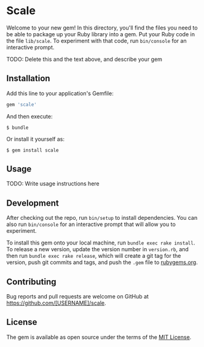 # Scale

Welcome to your new gem! In this directory, you'll find the files you need to be able to package up your Ruby library into a gem. Put your Ruby code in the file `lib/scale`. To experiment with that code, run `bin/console` for an interactive prompt.

TODO: Delete this and the text above, and describe your gem

## Installation

Add this line to your application's Gemfile:

```ruby
gem 'scale'
```

And then execute:

    $ bundle

Or install it yourself as:

    $ gem install scale

## Usage

TODO: Write usage instructions here

## Development

After checking out the repo, run `bin/setup` to install dependencies. You can also run `bin/console` for an interactive prompt that will allow you to experiment.

To install this gem onto your local machine, run `bundle exec rake install`. To release a new version, update the version number in `version.rb`, and then run `bundle exec rake release`, which will create a git tag for the version, push git commits and tags, and push the `.gem` file to [rubygems.org](https://rubygems.org).

## Contributing

Bug reports and pull requests are welcome on GitHub at https://github.com/[USERNAME]/scale.

## License

The gem is available as open source under the terms of the [MIT License](https://opensource.org/licenses/MIT).
